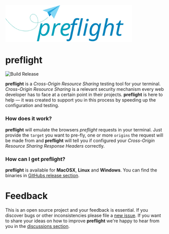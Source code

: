 <img align="center" src="https://raw.githubusercontent.com/sullrich84/preflight/master/assets/logo.svg?sanitize=true" width="400" />

# preflight

![Build Release](https://github.com/sullrich84/preflight/workflows/Build%20Release/badge.svg)

**preflight** is a *Cross-Origin Resource Sharing* testing tool for your terminal. 
*Cross-Origin Resource Sharing* is a relevant security mechanism every web 
developer has to face at a certain point in their projects. **preflight** is here 
to help — it was created to support you in this process by speeding up the 
configuration and testing.

### How does it work?

**preflight** will emulate the browsers *preflight* requests in your terminal. Just 
provide the `target` you want to pre-fly, one or more `origins` the request will 
be made from and **preflight** will tell you if configured your *Cross-Origin 
Resource Sharing Response Headers* correctly.

### How can I get preflight?

**preflight** is available for **MacOSX**, **Linux** and **Windows**. You can find 
the binaries in [GitHubs release section](https://github.com/sullrich84/preflight/releases).

# Feedback

This is an open source project and your feedback is essential. If you discover 
bugs or other inconsistencies please file a [new issue](https://github.com/sullrich84/preflight/issues).
If you want to share your ideas on how to improve **preflight** we're happy to hear
from you in the [discussions section](https://github.com/sullrich84/preflight/discussions).